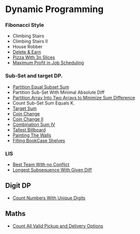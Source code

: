 # Dynamic Programming

### Fibonacci Style
- Climbing Stairs
- Climbing Stairs II
- House Robber
- [Delete & Earn](https://leetcode.com/problems/delete-and-earn/)
- [Pizza With 3n Slices](https://leetcode.com/problems/pizza-with-3n-slices/)
- [Maximum Profit in Job Scheduling](https://leetcode.com/problems/maximum-profit-in-job-scheduling/description/)





### Sub-Set and target DP.
- [Partition Equal Subset Sum](https://leetcode.com/problems/partition-equal-subset-sum/description/)
- Partition Sub-Set With Minimal Absolute Diff
- [Partition Array Into Two Arrays to Minimize Sum Difference](https://leetcode.com/problems/partition-array-into-two-arrays-to-minimize-sum-difference/description/)
- Count Sub-Set Sum Equals K.
- [Target Sum](https://leetcode.com/problems/target-sum/description/)
- [Coin Change](https://leetcode.com/problems/coin-change/description/)
- [Coin Change II](https://leetcode.com/problems/coin-change-ii/description/)
- [Combination Sum IV](https://leetcode.com/problems/combination-sum-iv/description/)
- [Tallest Billboard](https://leetcode.com/problems/tallest-billboard/description/)
- [Painting The Walls](https://leetcode.com/problems/painting-the-walls/)
- [Filling BookCase Shelves](https://leetcode.com/problems/filling-bookcase-shelves/description/)



### LIS
- [Best Team With no Conflict](https://leetcode.com/problems/best-team-with-no-conflicts/)
- [Longest Subsequence With Given Diff](https://leetcode.com/problems/longest-arithmetic-subsequence-of-given-difference/description/)

## Digit DP
- [Count Numbers With Unique Digits](https://leetcode.com/problems/count-numbers-with-unique-digits/description/)

## Maths
- [Count All Valid Pickup and Delivery Options](https://leetcode.com/problems/count-all-valid-pickup-and-delivery-options/description/)
